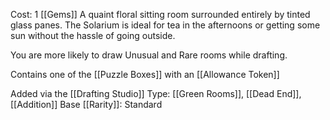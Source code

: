 Cost: 1 [[Gems]]
A quaint floral sitting room surrounded entirely by tinted glass panes. The Solarium is ideal for tea in the afternoons or getting some sun without the hassle of going outside.

You are more likely to draw Unusual and Rare rooms while drafting.

Contains one of the [[Puzzle Boxes]] with an [[Allowance Token]]

Added via the [[Drafting Studio]]
Type: [[Green Rooms]], [[Dead End]], [[Addition]]
Base [[Rarity]]: Standard